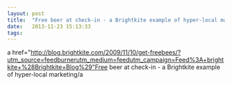 ```yaml
---
layout: post
title:  "Free beer at check-in - a Brightkite example of hyper-local marketing"
date:   2013-11-23 15:13:33
tags:   
---
```


a href="http://blog.brightkite.com/2009/11/10/get-freebees/?utm_source=feedburnerutm_medium=feedutm_campaign=Feed%3A+brightkite+%28Brightkite+Blog%29"Free beer at check-in - a Brightkite example of hyper-local marketing/a
